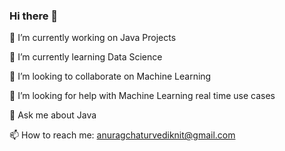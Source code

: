 ### Hi there 👋

 🔭 I’m currently working on Java Projects
 
 🌱 I’m currently learning Data Science
 
 👯 I’m looking to collaborate on Machine Learning
 
 🤔 I’m looking for help with Machine Learning real time use cases
 
 💬 Ask me about Java
 
 📫 How to reach me: anuragchaturvediknit@gmail.com
<!--
**knitanurag/knitanurag** is a ✨ _special_ ✨ repository because its `README.md` (this file) appears on your GitHub profile.

Here are some ideas to get you started:

 
- 😄 Pronouns: ...
- ⚡ Fun fact: ...
-->

